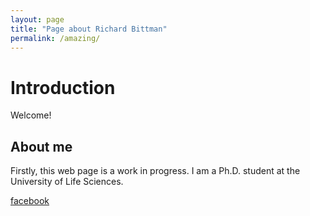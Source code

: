 ```yaml
---
layout: page
title: "Page about Richard Bittman"
permalink: /amazing/
---
```


# Introduction
Welcome! 

## About me
Firstly, this web page is a work in progress.  I am a Ph.D. student at the University of Life Sciences.

[facebook](https://www.facebook.com/richard.bittman/)


